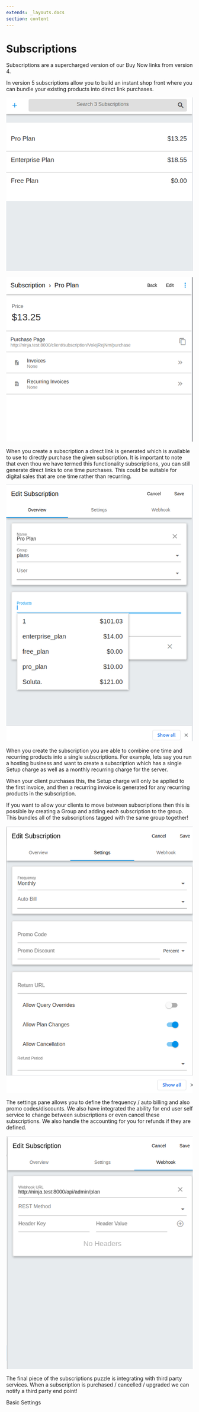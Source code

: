 ```yaml
---
extends: _layouts.docs
section: content
---
```


# Subscriptions

Subscriptions are a supercharged version of our Buy Now links from version 4.

In version 5 subscriptions allow you to build an instant shop front where you can bundle your existing products into direct link purchases.

![alt text](/assets/images/subscriptions/subscription_list.png "Subscription list")

![alt text](/assets/images/subscriptions/subscription_overview.png "Subscription overview")

When you create a subscription a direct link is generated which is available to use to directly purchase the given subscription. It is important to note that even thou we have termed this functionality subscriptions, you can still generate direct links to one time purchases. This could be suitable for digital sales that are one time rather than recurring.

![alt text](/assets/images/subscriptions/subscription_products.png "Subscription products")

When you create the subscription you are able to combine one time and recurring products into a single subscriptions. For example, lets say you run a hosting business and want to create a subscription which has a single Setup charge as well as a monthly recurring charge for the server. 

When your client purchases this, the Setup charge will only be applied to the first invoice, and then a recurring invoice is generated for any recurring products in the subscription.

If you want to allow your clients to move between subscriptions then this is possible by creating a Group and adding each subscription to the group. This bundles all of the subscriptions tagged with the same group together!

![alt text](/assets/images/subscriptions/subscription_settings.png "Subscription settings")

The settings pane allows you to define the frequency / auto billing and also promo codes/discounts. We also have integrated the ability for end user self service to change between subscriptions or even cancel these subscriptions. We also handle the accounting for you for refunds if they are defined.

![alt text](/assets/images/subscriptions/subscription_webhooks.png "Subscription webhooks")

The final piece of the subscriptions puzzle is integrating with third party services. When a subscription is purchased / cancelled / upgraded we can notify a third party end point!

<x-next url=/docs/basic-settings>Basic Settings</x-next>